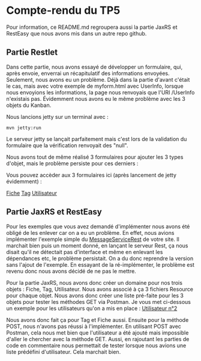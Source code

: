 # Compte-rendu du TP5

Pour information, ce README.md regroupera aussi la partie JaxRS et RestEasy que nous avons mis dans un autre repo github.

## Partie Restlet

Dans cette partie, nous avons essayé de développer un formulaire, qui, après envoie, enverrai un récapitulatif des informations envoyées. Seulement, nous avons eu un problème. 
Déjà dans la partie d'avant c'était le cas, mais avec votre exemple de myform.html avec UserInfo, lorsque nous envoyions les informations, la page nous renvoyais que l'URI /UserInfo n'existais pas. Évidemment nous avons eu le même problème avec les 3 objets du Kanban.

Nous lancions jetty sur un terminal avec :

```
mvn jetty:run
```

Le serveur jetty se lançait parfaitement mais c'est lors de la validation du formulaire que la vérification renvoyait des "null".

Nous avons tout de même réalisé 3 formulaires pour ajouter les 3 types d'objet, mais le problème persiste pour ces derniers : 

Vous pouvez accèder aux 3 formulaires ici (après lancement de jetty évidemment) :

[Fiche](http://localhost:8080/addfiche.html)
[Tag](http://localhost:8080/addtag.html)
[Utilisateur](http://localhost:8080/adduser.html)

## Partie JaxRS et RestEasy

Pour les exemples que vous avez demandé d'implémenter nous avons été obligé de les enlever car on a eu un problème. En effet, nous avions implémenter l'exemple simple du [MessageServiceRest](https://mkyong.com/webservices/jax-rs/resteasy-hello-world-example/) de votre site. Il marchait bien puis un moment donné, en lançant le serveur Rest, ça nous disait qu'il ne détectait pas d'interface et même en enlevant les dépendances etc, le problème persistait. On a du donc reprendre la version sans l'ajout de l'exemple. En essayant de la ré-implémenter, le problème est revenu donc nous avons décidé de ne pas le mettre. 

Pour la partie JaxRS, nous avons donc créer un domaine pour nos trois objets : Fiche, Tag, Utilisateur. Nous avons associé à ça 3 fichiers Resource pour chaque objet. Nous avons donc créer une liste pré-faite pour les 3 objets pour tester les méthodes GET via Postman. Je vous met ci-dessous un exemple pour les utilisateurs qu'on a mis en place : 
[Utilisateur n°2](http://localhost:8080/utilisateur/get/2)

Nous avons donc fait ça pour Tag et Fiche aussi. Ensuite pour la méthode POST, nous n'avons pas réussi à l'implémenter. En utilisant POST avec Postman, cela nous met bien que l'utilisateur a été ajouté mais impossible d'aller le chercher avec la méthode GET.
Aussi, en rajoutant les parties de code en commentaire nous permettait de tester lorsque nous avions une liste prédéfini d'utilisateur. Cela marchait bien. 
